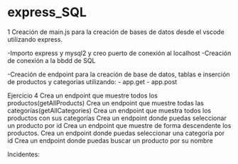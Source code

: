 # express_SQL

1 Creación de main.js para la creación de bases de datos desde el vscode utilizando express.

-Importo express y mysql2 y creo puerto de conexión al localhost
-Creación de conexión a la bbdd de SQL

-Creación de endpoint para la creación de base de datos, tablas e inserción de productos y categorias utilizando:
    - app.get
    - app.post



  Ejercicio 4
Crea un endpoint  que muestre todos los productos(getAllProducts)
Crea un endpoint que muestre todas las categorías(getAllCategories)
Crea un endpoint que muestra todos los productos con sus categorías 
Crea un endpoint donde puedas seleccionar un producto por id
Crea un endpoint que muestre de forma descendente los productos.
Crea un endpoint donde puedas seleccionar una categoría por id
Crea un endpoint donde puedas buscar un producto por su nombre





Incidentes: